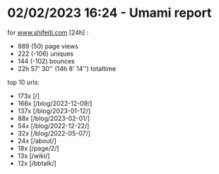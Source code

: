 # 02/02/2023 16:24 - Umami report
for www.shifeiti.com [24h] :

 - 889 (50) page views
 - 222 (-106) uniques
 - 144 (-102) bounces
 - 22h 57' 30'' (14h 8' 14'') totaltime


top 10 urls:
 - 173x [/]
 - 166x [/blog/2022-12-09/]
 - 137x [/blog/2023-01-12/]
 - 88x [/blog/2023-02-01/]
 - 54x [/blog/2022-12-22/]
 - 32x [/blog/2022-05-07/]
 - 24x [/about/]
 - 18x [/page/2/]
 - 13x [/wiki/]
 - 12x [/bbtalk/]


